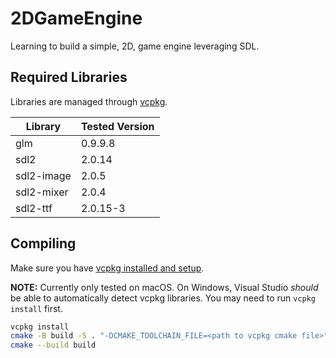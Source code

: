 # 2DGameEngine
Learning to build a simple, 2D, game engine leveraging SDL.

## Required Libraries
Libraries are managed through [vcpkg](https://vcpkg.io/en/index.html).

| Library    | Tested Version  |
|------------|-----------------|
| glm        | 0.9.9.8         |
| sdl2       | 2.0.14          |
| sdl2-image | 2.0.5           |
| sdl2-mixer | 2.0.4           |
| sdl2-ttf   | 2.0.15-3        |

## Compiling
Make sure you have [vcpkg installed and setup](https://vcpkg.io/en/getting-started.html).

**NOTE:** Currently only tested on macOS. On Windows, Visual Studio _should_ be able to automatically detect vcpkg libraries. You may need to run `vcpkg install` first.

```sh
vcpkg install
cmake -B build -S . "-DCMAKE_TOOLCHAIN_FILE=<path to vcpkg cmake file>"
cmake --build build
```
